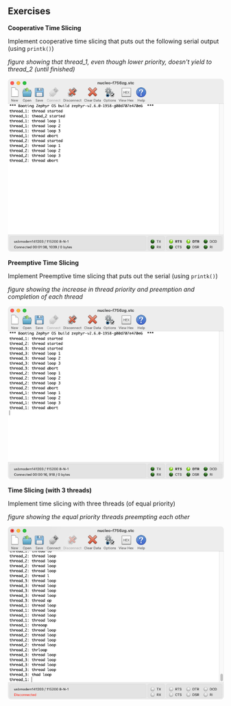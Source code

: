 ## Exercises
**Cooperative Time Slicing**

Implement cooperative time slicing that puts out the following serial output (using `printk()`)

*figure showing that thread_1, even though lower priority, doesn't yield to thread_2 (until finished)*

![serial-coop-time-slicing](/images/scheduling/serial-coop-time-slicing.png)


**Preemptive Time Slicing**

Implement Preemptive time slicing that puts out the serial (using `printk()`)

*figure showing the increase in thread priority and preemption and completion of each thread*

![serial-preemptive-time-slicing](/images/scheduling/serial-preemptive-time-slicing.png)

**Time Slicing (with 3 threads)**

Implement time slicing with three threads (of equal priority)

*figure showing the equal priority threads preempting each other*

![serial-time-slicing](/images/scheduling/serial-time-slicing.png)
